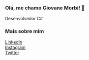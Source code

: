 ### Olá, me chamo Giovane Morbi! 👋

Desenvolvedor C#  

### Mais sobre mim

[Linkedin](https://www.linkedin.com/in/giovane-morbi/)  
[Instagram](https://www.instagram.com/gmorbi/)  
[Twitter](https://twitter.com/giovanemorbi)  

<!--
**gmorbi/gmorbi** is a ✨ _special_ ✨ repository because its `README.md` (this file) appears on your GitHub profile.

Here are some ideas to get you started:

- 🔭 I’m currently working on ...
- 🌱 I’m currently learning ...
- 👯 I’m looking to collaborate on ...
- 🤔 I’m looking for help with ...
- 💬 Ask me about ...
- 📫 How to reach me: ...
- 😄 Pronouns: ...
- ⚡ Fun fact: ...
-->
